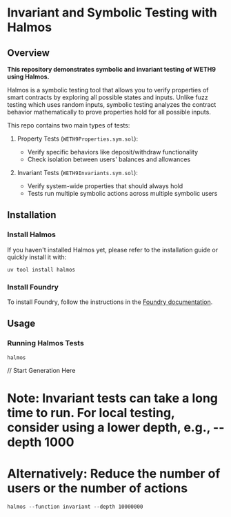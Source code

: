 # Invariant and Symbolic Testing with Halmos

## Overview

**This repository demonstrates symbolic and invariant testing of WETH9 using Halmos.**

Halmos is a symbolic testing tool that allows you to verify properties of smart contracts by exploring all possible states and inputs. Unlike fuzz testing which uses random inputs, symbolic testing analyzes the contract behavior mathematically to prove properties hold for all possible inputs.

This repo contains two main types of tests:

1. Property Tests (`WETH9Properties.sym.sol`):

   - Verify specific behaviors like deposit/withdraw functionality
   - Check isolation between users' balances and allowances

2. Invariant Tests (`WETH9Invariants.sym.sol`):
   - Verify system-wide properties that should always hold
   - Tests run multiple symbolic actions across multiple symbolic users

## Installation

### Install Halmos

If you haven't installed Halmos yet, please refer to the installation guide or quickly install it with:

```shell
uv tool install halmos
```

### Install Foundry

To install Foundry, follow the instructions in the [Foundry documentation](https://book.getfoundry.sh/getting-started/installation).

## Usage

### Running Halmos Tests

```shell
halmos
```

// Start Generation Here

# Note: Invariant tests can take a long time to run. For local testing, consider using a lower depth, e.g., --depth 1000

# Alternatively: Reduce the number of users or the number of actions

```shell
halmos --function invariant --depth 10000000
```
